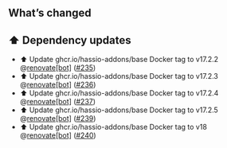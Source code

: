 ## What’s changed

## ⬆️ Dependency updates

- ⬆️ Update ghcr.io/hassio-addons/base Docker tag to v17.2.2 @[renovate[bot]](https://github.com/apps/renovate) ([#235](https://github.com/hassio-addons/addon-ftp/pull/235))
- ⬆️ Update ghcr.io/hassio-addons/base Docker tag to v17.2.3 @[renovate[bot]](https://github.com/apps/renovate) ([#236](https://github.com/hassio-addons/addon-ftp/pull/236))
- ⬆️ Update ghcr.io/hassio-addons/base Docker tag to v17.2.4 @[renovate[bot]](https://github.com/apps/renovate) ([#237](https://github.com/hassio-addons/addon-ftp/pull/237))
- ⬆️ Update ghcr.io/hassio-addons/base Docker tag to v17.2.5 @[renovate[bot]](https://github.com/apps/renovate) ([#239](https://github.com/hassio-addons/addon-ftp/pull/239))
- ⬆️ Update ghcr.io/hassio-addons/base Docker tag to v18 @[renovate[bot]](https://github.com/apps/renovate) ([#240](https://github.com/hassio-addons/addon-ftp/pull/240))
